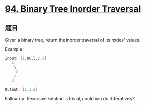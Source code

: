 # [94. Binary Tree Inorder Traversal](https://leetcode.com/problems/binary-tree-inorder-traversal/)

## 题目


Given a binary tree, return the inorder traversal of its nodes' values.



Example :

```c
Input: [1,null,2,3]
   1
    \
     2
    /
   3

Output: [1,3,2]
```


Follow up: Recursive solution is trivial, could you do it iteratively?